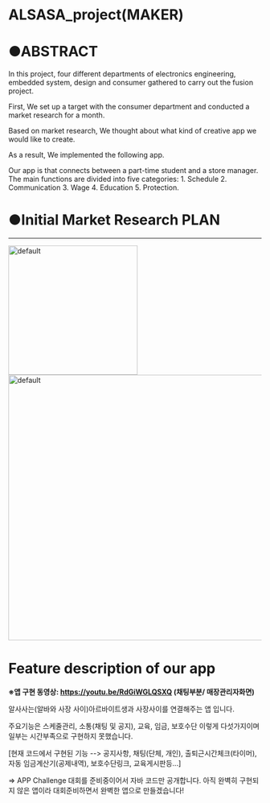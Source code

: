# ALSASA_project(MAKER)





# ●ABSTRACT

In this project, four different departments of electronics engineering, embedded system, design and consumer gathered to carry out the fusion project.

First, We set up a target with the consumer department and conducted a market research for a month.

Based on market research, We thought about what kind of creative app we would like to create. 

As a result, We implemented the following app. 

Our app is that connects between a part-time student and a store manager. 
The main functions are divided into five categories: 1. Schedule 2. Communication 3. Wage 4. Education 5. Protection.






# ●Initial Market Research PLAN
------------------------------------
<div>
<img width="257" alt="default" src="https://user-images.githubusercontent.com/29946480/42125795-21e76cfc-7cb8-11e8-841c-12bf207672a6.PNG">
<img width="528" alt="default" src="https://user-images.githubusercontent.com/29946480/42125811-aca0e3a0-7cb8-11e8-8d19-ba98bfa7e11d.PNG">
</div>

# Feature description of our app

**※앱 구현 동영상:  https://youtu.be/RdGiWGLQSXQ  (채팅부분/ 매장관리자화면)**


알사사는(알바와 사장 사이)아르바이트생과 사장사이를 연결해주는 앱 입니다.


주요기능은 스케줄관리, 소통(채팅 및 공지), 교육, 임금, 보호수단 이렇게 다섯가지이며 일부는 시간부족으로 구현하지 못했습니다.

[현재 코드에서 구현된 기능 -->  공지사항, 채팅(단체, 개인), 출퇴근시간체크(타이머), 자동 임금계산기(공제내역), 보호수단링크, 교육게시판등...]



=> APP Challenge 대회를 준비중이어서 자바 코드만 공개합니다. 아직 완벽히 구현되지 않은 앱이라 대회준비하면서 완벽한 앱으로 만들겠습니다!
